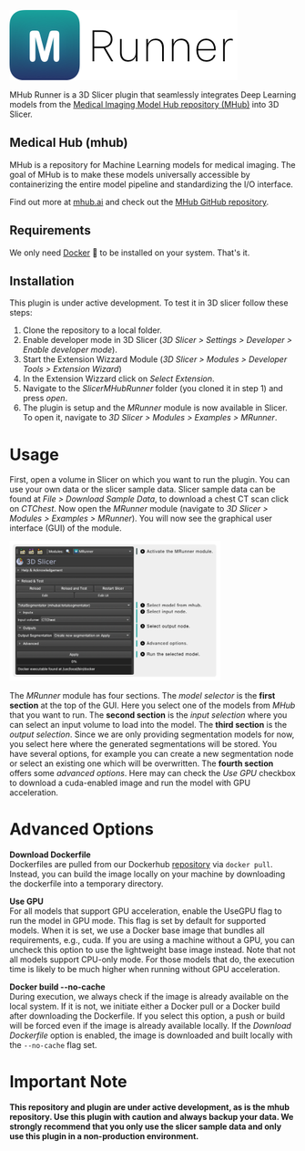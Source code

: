 ![MHub Runner (3DSlicer Plugin)](https://github.com/AIM-Harvard/SlicerMHubRunner/blob/main/MRunner/Resources/Icons/Name.png?raw=true)

MHub Runner is a 3D Slicer plugin that seamlessly integrates Deep Learning models from the [Medical Imaging Model Hub repository (MHub)](https://github.com/AIM-Harvard/mhub) into 3D Slicer.

## Medical Hub (mhub)
MHub is a repository for Machine Learning models for medical imaging. The goal of MHub is to make these models universally accessible by containerizing the entire model pipeline and standardizing the I/O interface.

Find out more at [mhub.ai](https://mhub.ai) and check out the [MHub GitHub repository](https://github.com/AIM-Harvard/mhub).

## Requirements

We only need [Docker](https://docs.docker.com/get-docker/) 🐳 to be installed on your system. That's it.

## Installation

This plugin is under active development. To test it in 3D slicer follow these steps:

1. Clone the repository to a local folder.
2. Enable developer mode in 3D Slicer (*3D Slicer > Settings > Developer > Enable developer mode*).
3. Start the Extension Wizzard Module (*3D Slicer > Modules > Developer Tools > Extension Wizard*)
4. In the Extension Wizzard click on *Select Extension*.
5. Navigate to the *SlicerMHubRunner* folder (you cloned it in step 1) and press *open*.
6. The plugin is setup and the *MRunner* module is now available in Slicer. To open it, navigate to *3D Slicer > Modules > Examples > MRunner*.


# Usage

First, open a volume in Slicer on which you want to run the plugin. You can use your own data or the slicer sample data. Slicer sample data can be found at *File > Download Sample Data*, to download a chest CT scan click on *CTChest*. Now open the *MRunner* module (navigate to *3D Slicer > Modules > Examples > MRunner*). You will now see the graphical user interface (GUI) of the module.

<img src="https://github.com/AIM-Harvard/SlicerMHubRunner/blob/main/MRunner/Resources/Icons/PluginOverview.png?raw=true" alt="Plugin Module Overview" width="370"/>

The *MRunner* module has four sections. The *model selector* is the **first section** at the top of the GUI. Here you select one of the models from *MHub* that you want to run. The **second section** is the *input selection* where you can select an input volume to load into the model. The **third section** is the *output selection*. Since we are only providing segmentation models for now, you select here where the generated segmentations will be stored. You have several options, for example you can create a new segmentation node or select an existing one which will be overwritten. The **fourth section** offers some *advanced options*. Here may can check the *Use GPU* checkbox to download a cuda-enabled image and run the model with GPU acceleration.

# Advanced Options

**Download Dockerfile**  
Dockerfiles are pulled from our Dockerhub [repository](https://hub.docker.com/u/mhubai) via `docker pull`. Instead, you can build the image locally on your machine by downloading the dockerfile into a temporary directory.

**Use GPU**  
For all models that support GPU acceleration, enable the UseGPU flag to run the model in GPU mode. This flag is set by default for supported models. When it is set, we use a Docker base image that bundles all requirements, e.g., cuda. If you are using a machine without a GPU, you can uncheck this option to use the lightweight base image instead. Note that not all models support CPU-only mode. For those models that do, the execution time is likely to be much higher when running without GPU acceleration.

**Docker build --no-cache**  
During execution, we always check if the image is already available on the local system. If it is not, we initiate either a Docker pull or a Docker build after downloading the Dockerfile. If you select this option, a push or build will be forced even if the image is already available locally. If the *Download Dockerfile* option is enabled, the image is downloaded and built locally with the `--no-cache` flag set.

# Important Note

**This repository and plugin are under active development, as is the mhub repository.
Use this plugin with caution and always backup your data. We strongly recommend that you only use the slicer sample data and only use this plugin in a non-production environment.**

